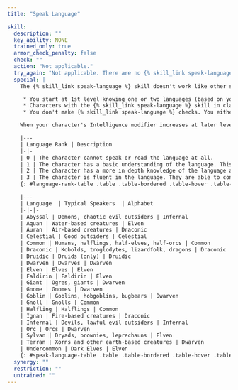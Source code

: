 ```yaml
---
title: "Speak Language"

skill:
  description: ""
  key_ability: NONE
  trained_only: true
  armor_check_penalty: false
  check: ""
  action: "Not applicable."
  try_again: "Not applicable. There are no {% skill_link speak-language %} checks to fail."
  special: |
    The {% skill_link speak-language %} skill doesn't work like other skills. Languages work as follows.

     * You start at 1st level knowing one or two languages (based on your race) at Rank 3 (see below), plus an additional number of languages at Rank 2 equal to your starting Intelligence bonus.
     * Characters with the {% skill_link speak-language %} skill in class may spend one skill point to gain two Ranks in a language, or one Rank each in two languages. Characters who do not have the skill in class must spend one skill point per Rank in any given language.
     * You don't make {% skill_link speak-language %} checks. You either know a language or you don't. Your level of understanding is based on how many ranks you have in a particular skill.

    When your character's Intelligence modifier increases at later levels, you gain an additional two ranks to spend in any of your racial bonus languages. If your bonus languages are all at Rank 3 already, you may use these ranks in other languages.

    |---
    | Language Rank | Description
    |-|-
    | 0 | The character cannot speak or read the language at all.
    | 1 | The character has a basic understanding of the language. This is limited to simple verbal communication, but the character is able to maintain a conversation and be understood by others who speak it.
    | 2 | The character has a more in depth knowledge of the language and are able to maintain intelligent conversations in the language. They are also able to read a small amount of it. They can pick out individual words or symbols, but longer writings (letters, books, etc) are still beyond them.
    | 3 | The character is fluent in the language. They are able to converse with anyone else who speaks the language, and they are able to read easily anything written in it.
    {: #language-rank-table .table .table-bordered .table-hover .table-striped data-caption="Table: Language Ranks" }

    |---
    | Language  | Typical Speakers  | Alphabet
    |-|-|-
    | Abyssal | Demons, chaotic evil outsiders | Infernal
    | Aquan | Water-based creatures | Elven
    | Auran | Air-based creatures | Draconic
    | Celestial | Good outsiders | Celestial
    | Common | Humans, halflings, half-elves, half-orcs | Common
    | Draconic | Kobolds, troglodytes, lizardfolk, dragons | Draconic
    | Druidic | Druids (only) | Druidic
    | Dwarven | Dwarves | Dwarven
    | Elven | Elves | Elven
    | Faldirin | Faldirin | Elven
    | Giant | Ogres, giants | Dwarven
    | Gnome | Gnomes | Dwarven
    | Goblin | Goblins, hobgoblins, bugbears | Dwarven
    | Gnoll | Gnolls | Common
    | Halfling | Halflings | Common
    | Ignan | Fire-based creatures | Draconic
    | Infernal | Devils, lawful evil outsiders | Infernal
    | Orc | Orcs | Dwarven
    | Sylvan | Dryads, brownies, leprechauns | Elven
    | Terran | Xorns and other earth-based creatures | Dwarven
    | Undercommon | Dark Elves | Elven
    {: #speak-language-table .table .table-bordered .table-hover .table-striped data-caption="Table: Common Languages and Their Alphabets" }
  synergy: ""
  restriction: ""
  untrained: ""
---
```

